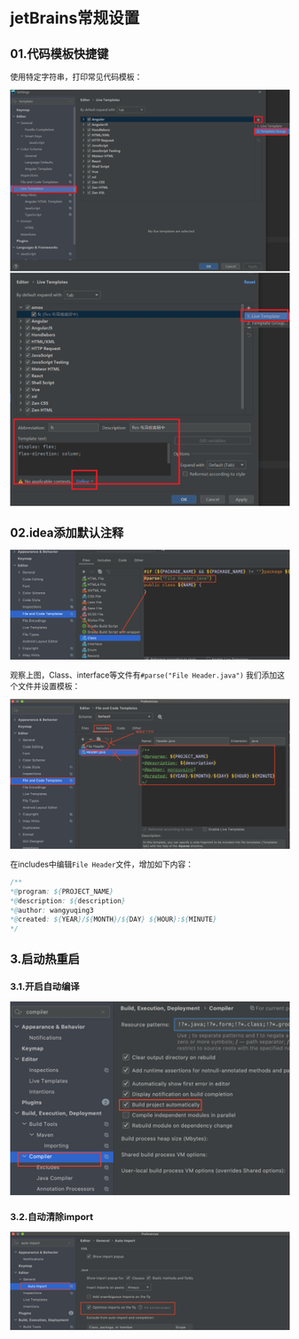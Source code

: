 # jetBrains常规设置

## 01.代码模板快捷键

使用特定字符串，打印常见代码模板：

<img src="img/2.1.png" alt="fail" style="zoom:60%;" />

<img src="img/2.2.png" alt="fail" style="zoom:60%;" />

## 02.idea添加默认注释
![fail](img/2.4.png)

观察上图，Class、interface等文件有``#parse("File Header.java")`` 我们添加这个文件并设置模板：

![fail](img/2.3.png)

在includes中编辑``File Header``文件，增加如下内容：
```java
/**
*@program: ${PROJECT_NAME}
*@description: ${description}
*@author: wangyuqing3
*@created: ${YEAR}/${MONTH}/${DAY} ${HOUR}:${MINUTE}
*/
```

## 3.启动热重启
### 3.1.开启自动编译
![fail](img/2.5.png)

### 3.2.自动清除import
![fail](img/2.6.png)